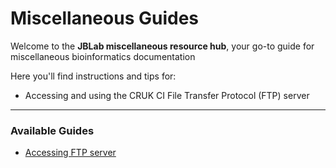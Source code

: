 # Miscellaneous Guides

Welcome to the **JBLab miscellaneous resource hub**, your go-to guide for miscellaneous bioinformatics documentation

Here you'll find instructions and tips for:

- Accessing and using the CRUK CI File Transfer Protocol (FTP) server

---

### Available Guides

- [Accessing FTP server](miscellaneous/ftpserver.md)

